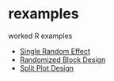 # rexamples

worked R examples

- [Single Random Effect](pulp.md)
- [Randomized Block Design](penicillin.md)
- [Split Plot Design](irrigation.md)